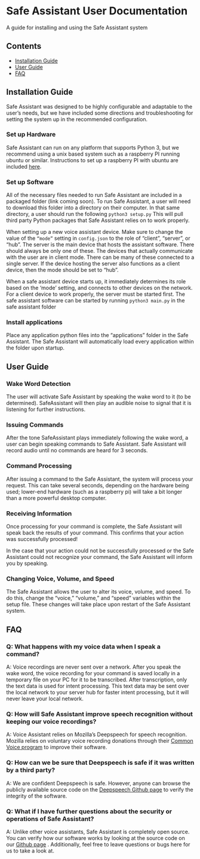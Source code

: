 # Safe Assistant User Documentation

A guide for installing and using the Safe Assistant system

## Contents

- [Installation Guide](#installation-guide)
- [User Guide](#user-guide)
- [FAQ](#faq)

## Installation Guide

Safe Assistant was designed to be highly configurable and adaptable to the user’s needs, but we have included some directions and troubleshooting  for setting the system up in the recommended configuration.

### Set up Hardware

Safe Assistant can run on any platform that supports Python 3, but we recommend using a unix based system such as a raspberry PI running ubuntu or similar. Instructions to set up a raspberry PI with ubuntu are included [here](https://ubuntu.com/tutorials/how-to-install-ubuntu-desktop-on-raspberry-pi-4#1-overview). 

### Set up Software

All of the necessary files needed to run Safe Assistant are included in a packaged folder (link coming soon). To run Safe Assistant, a user will need to download this folder into a directory on their computer. In that same directory, a user should run the following 
`python3 setup.py` This will pull third party Python packages that Safe Assistant relies on to work properly.

When setting up a new voice assistant device. Make sure to change the value of the `“mode”` setting in `config.json` to the role of “client”, “server”, or “hub”. The server is the main device that hosts the assistant software. There should always be only one of these. The devices that actually communicate with the user are in client mode. There can be many of these connected to a single server. If the device hosting the server also functions as a client device, then the mode should be set to “hub”.

When a safe assistant device starts up, it immediately determines its role based on the ‘mode’ setting, and connects to other devices on the network. For a client device to work properly, the server must be started first. The safe assistant software can be started by running `python3 main.py` in the safe assistant folder

### Install applications

Place any application python files into the “applications” folder in the Safe Assistant. The Safe Assistant will automatically load every application within the folder upon startup.

## User Guide


### Wake Word Detection

The user will activate Safe Assistant by speaking the wake word to it (to be determined). SafeAssistant will then play an audible noise to signal that it is listening for further instructions. 

### Issuing Commands

After the tone SafeAssistant plays immediately following the wake word, a user can begin speaking commands to Safe Assistant. Safe Assistant will record audio until no commands are heard for 3 seconds.

### Command Processing

After issuing a command to the Safe Assistant, the system will process your request. This can take several seconds, depending on the hardware being used; lower-end hardware (such as a raspberry pi) will take a bit longer than a more powerful desktop computer.

### Receiving Information

Once processing for your command is complete, the Safe Assistant will speak back the results of your command. This confirms that your action was successfully processed!

In the case that your action could not be successfully processed or the Safe Assistant could not recognize your command, the Safe Assistant will inform you by speaking.

### Changing Voice, Volume, and Speed

The Safe Assistant allows the user to alter its voice, volume, and speed. To do this, change the “voice,” “volume,” and “speed” variables within the setup file. These changes will take place upon restart of the Safe Assistant system.

## FAQ

### Q: What happens with my voice data when I speak a command?
A: Voice recordings are never sent over a network. After you speak the wake word, the voice recording for your command is saved locally in a temporary file on your PC for it to be transcribed. After transcription, only the text data is used for intent processing. This text data may be sent over the local network to your server hub for faster intent processing, but it will never leave your local network. 

### Q: How will Safe Assistant improve speech recognition without keeping our voice recordings?
A: Voice Assistant relies on Mozilla’s Deepspeech for speech recognition. Mozilla relies on voluntary voice recording donations through their [Common Voice program](https://commonvoice.mozilla.org/en) to improve their software. 

### Q: How can we be sure that Deepspeech is safe if it was written by a third party?
A: We are confident Deepspeech is safe. However, anyone can browse the publicly available source code on the [Deepspeech Github page](https://github.com/mozilla/DeepSpeech) to verify the integrity of the software. 

### Q: What if I have further questions about the security or operations of Safe Assistant?
A: Unlike other voice assistants, Safe Assistant is completely open source. You can verify how our software works by looking at the source code on our [Github page](https://github.com/Senior-Design-2020-2021/SafeAssistant) . Additionally, feel free to leave questions or bugs here for us to take a look at. 
